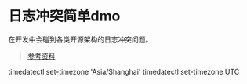 # 日志冲突简单dmo
 在开发中会碰到各类开源架构的日志冲突问题。
>[参考资料](http://www.cnblogs.com/zhuawang/p/3999235.html)

timedatectl set-timezone 'Asia/Shanghai'
timedatectl set-timezone UTC
